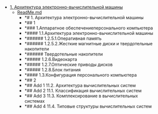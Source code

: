 - <a href = "E:\Node_projects\Node_Way\NBase\_Md\_Index\_TGUniversitet\I_kurs\__DONE\++Архитектура_компьютеров_и_операционные_системы\1. Архитектура электронно-вычислительной машины\cat.1. Архитектура электронно-вычислительной машины\dir.1. Архитектура электронно-вычислительной машины.md">1. Архитектура электронно-вычислительной машины</a>
    - <a href = "E:\Node_projects\Node_Way\NBase\_Md\_Index\_TGUniversitet\I_kurs\__DONE\++Архитектура_компьютеров_и_операционные_системы\1. Архитектура электронно-вычислительной машины\ReadMe.md">ReadMe.md</a>
        - *# 1. Архитектура электронно-вычислительной машины
        - *## 1
        - *### 1.Аппаратное обеспечениеперсонального компьютера
        - *#### 1.1.Архитектура электронно-вычислительной машины
        - *###### 1.2.5.1.Оперативная память
        - *###### 1.2.5.2.Жесткие магнитные диски и твердотельные накопители
        - *###### Твердотельные  накопители
        - *##### 1.2.6.Видеокарта
        - *##### 1.2.7.Оптические приводы дисков
        - *##### 1.2.8.Блок питания
        - *#### 1.3.Конфигурация персонального компьютера
        - *## 2
        - *## Add 1 11.2. Архитектура вычислительных систем
        - *## Add 2 11.1. Классификация вычислительных систем
        - *## Add 3 11.3. Комплексирование в вычислительных системах
        - *## Add 4 11.4. Типовые структуры вычислительных систем
